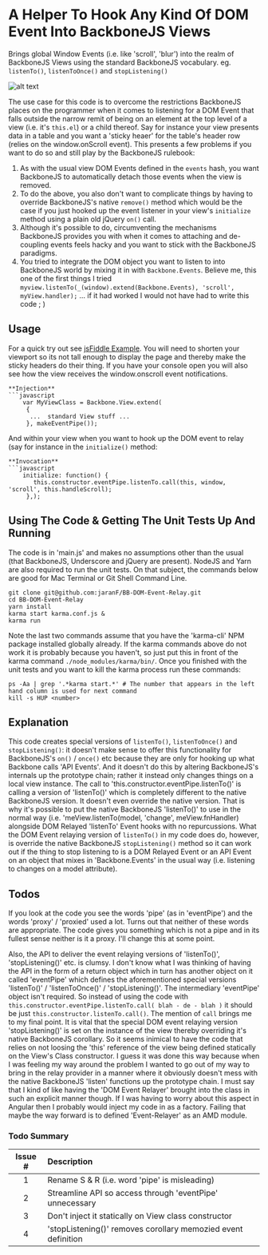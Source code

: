 # A Helper To Hook Any Kind Of DOM Event Into BackboneJS Views
Brings global Window Events (i.e. like 'scroll', 'blur') into the realm of BackboneJS Views using the standard BackboneJS vocabulary. eg. `listenTo()`, `listenToOnce()` and `stopListening()`


![alt text](http://www.currahee.co.uk/media/i/stickyheader-demo.gif "jsFiddle Demo")

The use case for this code is to overcome the restrictions BackboneJS places on the programmer when it comes to listening for a DOM Event that falls outside the narrow remit of being on an element at the top level of a view (i.e. it's `this.el`) or a child thereof. Say for instance your view presents data in a table and you want a 'sticky heaer' for the table's header row (relies on the window.onScroll event). This presents a few problems if you want to do so and still play by the BackboneJS rulebook:

1. As with the usual view DOM Events defined in the `events` hash, you want BackboneJS to automatically detach those events when the view is removed.
2. To do the above, you also don't want to complicate things by having to override BackboneJS's native `remove()` method which would be the case if you just hooked up the event listener in your view's `initialize` method using a plain old jQuery `on()` call.
3. Although it's possible to do, circumventing the mechanisms BackboneJS provides you with when it comes to attaching and de-coupling events feels hacky and you want to stick with the BackboneJS paradigms.
4. You tried to integrate the DOM object you want to listen to into BackboneJS world by mixing it in with `Backbone.Events`. Believe me, this one of the first things I tried `myview.listenTo(_(window).extend(Backbone.Events), 'scroll', myView.handler);` ... if it had worked I would not have had to write this code ; )

## Usage
For a quick try out see [jsFiddle Example](https://fiddle.jshell.net/jaranF/dqwcxtkm/show/light/). You will need to shorten your viewport so its not tall enough to display the page and thereby make the sticky headers do their thing. If you have your console open you will also see how the view receives the window.onscroll event notifications.
```
**Injection**
```javascript
    var MyViewClass = Backbone.View.extend(
     {
      ...  standard View stuff ...
     }, makeEventPipe());
```

And within your view when you want to hook up the DOM event to relay (say for instance in the `initialize()` method:


```
**Invocation**
```javascript
    initialize: function() {
       this.constructor.eventPipe.listenTo.call(this, window, 'scroll', this.handleScroll);
     },);
```


## Using The Code & Getting The Unit Tests Up And Running
The code is in 'main.js' and makes no assumptions other than the usual (that BackboneJS, Underscore and jQuery are present). NodeJS and Yarn are also required to run the unit tests. On that subject, the commands below are good for Mac Terminal or Git Shell Command Line.
```Shell
git clone git@github.com:jaranF/BB-DOM-Event-Relay.git
cd BB-DOM-Event-Relay
yarn install
karma start karma.conf.js &
karma run
```

Note the last two commands assume that you have the 'karma-cli' NPM package installed globally already. If the karma commands above do not work it is probably because you haven't, so just put this in front of the karma command `./node_modules/karma/bin/`. Once you finished with the unit tests and you want to kill the karma process run these commands:
```Shell
ps -Aa | grep '.*karma start.*' # The number that appears in the left hand column is used for next command
kill -s HUP <number>
```

## Explanation

This code creates special versions of `listenTo()`, `listenToOnce()` and `stopListening()`: it doesn't make sense to offer this functionality for BackboneJS's `on()` / `once()` etc because they are only for hooking up what Backbone calls 'API Events'. And it doesn't do this by altering BackboneJS's internals up the prototype chain; rather it instead only changes things on a local view instance. The call to 'this.constructor.eventPipe.listenTo()' is calling a version of 'listenTo()' which is completely different to the native BackboneJS version. It doesn't even override the native version. That is why it's possible to put the native BackboneJS 'listenTo()' to use in the normal way (i.e. 'meView.listenTo(model, 'change', meView.fnHandler) alongside DOM Relayed 'listenTo' Event hooks with no repurcussions. What the DOM Event relaying version of `listenTo()` in my code does do, however, is override the native BackboneJS `stopListening()` method so it can work out if the thing to stop listening to is a DOM Relayed Event or an API Event on an object that mixes in 'Backbone.Events' in the usual way (i.e. listening to changes on a model attribute).



## Todos

If you look at the code you see the words 'pipe' (as in 'eventPipe') and the words 'proxy' / 'proxied' used a lot. Turns out that neither of these words are appropriate. The code gives you something which is not a pipe and in its fullest sense neither is it a proxy. I'll change this at some point.

Also, the API to deliver the event relaying versions of 'listenTo()', 'stopListening()' etc. is clumsy. I don't know what I was thinking of having the API in the form of a return object which in turn has another object on it called 'eventPipe' which defines the aforementioned special versions 'listenTo()' / 'listenToOnce()' / 'stopListening()'. The intermediary 'eventPipe' object isn't required. So instead of using the code with `this.constructor.eventPipe.listenTo.call( blah - de - blah )` it should be just `this.constructor.listenTo.call()`. The mention of `call` brings me to my final point. It is vital that the special DOM event relaying version 'stopListening()' is set on the instance of the view thereby overriding it's native BackboneJS corollary. So it seems inimical to have the code that relies on not loosing the 'this' reference of the view being defined statically on the View's Class constructor. I guess it was done this way because when I was feeling my way around the problem I wanted to go out of my way to bring in the relay provider in a manner where it obviously doesn't mess with the native BackboneJS 'listen' functions up the prototype chain. I must say that I kind of like having the 'DOM Event Relayer' brought into the class in such an explicit manner though. If I was having to worry about this aspect in Angular then I probably would inject my code in as a factory. Failing that maybe the way forward is to defined 'Event-Relayer' as an AMD module.

### Todo Summary

| Issue #       | Description                                                   |
| :-----------: |:--------------------------------------------------------------|
|      1        | Rename S & R (i.e. word 'pipe' is misleading)                 |
|      2        | Streamline API so access through 'eventPipe' unnecessary      |
|      3        | Don't inject it statically on View class constructor          |
|      4        | 'stopListening()' removes corollary memozied event definition |





